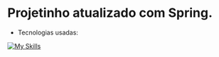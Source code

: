 # Projetinho atualizado com Spring.

- Tecnologias usadas:

[![My Skills](https://skillicons.dev/icons?i=java,docker,spring,postgres&perline=3)](https://skillicons.dev)
